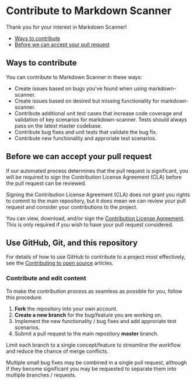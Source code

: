 # Contribute to Markdown Scanner

Thank you for your interest in Markdown Scanner!

* [Ways to contribute](#ways-to-contribute)
* [Before we can accept your pull request](#before-we-can-accept-your-pull-request)

## Ways to contribute

You can contribute to Markdown Scanner in these ways:

* Create issues based on bugs you've found when using markdown-scanner.
* Create issues based on desired but missing functionality for markdown-scanner.
* Contribute additional unit test cases that increase code coverage and validation of key scenarios for markdown-scanner. Tests should always pass on the latest master codebase.
* Contribute bug fixes and unit tests that validate the bug fix.
* Contribute new functionality and approriate test scenarios.

## Before we can accept your pull request

If our automated process determines that the pull request is significant, you will be required to 
sign the Contribution License Agreement (CLA) before the pull request can be reviewed.

Signing the Contribution License Agreement (CLA) does not grant you rights to commit to the main 
repository, but it does mean we can review your pull request and consider your contributions to the project.

You can view, download, and/or sign the [Contribution License Agreement](https://cla.microsoft.com/). This is only 
required if you wish to have your pull request considered.

## Use GitHub, Git, and this repository

For details of how to use GitHub to contribute to a project most effectively, see the [Contributing to open source](https://guides.github.com/activities/contributing-to-open-source/) articles.

### Contribute and edit content

To make the contribution process as seamless as possible for you, follow this procedure.

1. **Fork** the repository into your own account.
2. **Create a new branch** for the bug/feature you are working on.
3. Implement the new functionality / bug fixes and add approriate test scenarios.
4. Submit a pull request to the main repository **master** branch.

Limit each branch to a single concept/feature to streamline the workflow and reduce the 
chance of merge conflicts.

Multiple small bug fixes may be combined in a single pull request, although if they
become significant you may be requested to separate them into multiple branches / requests.
